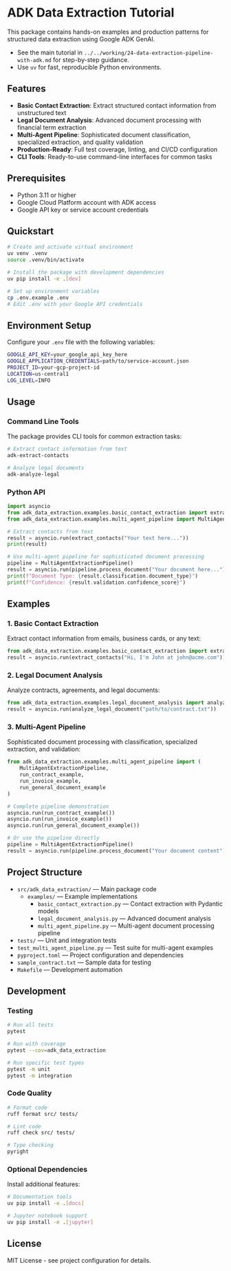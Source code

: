 # ADK Data Extraction Tutorial

This package contains hands-on examples and production patterns for structured data extraction using Google ADK GenAI.

- See the main tutorial in `../../working/24-data-extraction-pipeline-with-adk.md` for step-by-step guidance.
- Use `uv` for fast, reproducible Python environments.

## Features

- **Basic Contact Extraction**: Extract structured contact information from unstructured text
- **Legal Document Analysis**: Advanced document processing with financial term extraction
- **Multi-Agent Pipeline**: Sophisticated document classification, specialized extraction, and quality validation
- **Production-Ready**: Full test coverage, linting, and CI/CD configuration
- **CLI Tools**: Ready-to-use command-line interfaces for common tasks

## Prerequisites

- Python 3.11 or higher
- Google Cloud Platform account with ADK access
- Google API key or service account credentials

## Quickstart

```sh
# Create and activate virtual environment
uv venv .venv
source .venv/bin/activate

# Install the package with development dependencies
uv pip install -e .[dev]

# Set up environment variables
cp .env.example .env
# Edit .env with your Google API credentials
```

## Environment Setup

Configure your `.env` file with the following variables:

```bash
GOOGLE_API_KEY=your_google_api_key_here
GOOGLE_APPLICATION_CREDENTIALS=path/to/service-account.json
PROJECT_ID=your-gcp-project-id
LOCATION=us-central1
LOG_LEVEL=INFO
```

## Usage

### Command Line Tools

The package provides CLI tools for common extraction tasks:

```sh
# Extract contact information from text
adk-extract-contacts

# Analyze legal documents
adk-analyze-legal
```

### Python API

```python
import asyncio
from adk_data_extraction.examples.basic_contact_extraction import extract_contacts
from adk_data_extraction.examples.multi_agent_pipeline import MultiAgentExtractionPipeline

# Extract contacts from text
result = asyncio.run(extract_contacts("Your text here..."))
print(result)

# Use multi-agent pipeline for sophisticated document processing
pipeline = MultiAgentExtractionPipeline()
result = asyncio.run(pipeline.process_document("Your document here..."))
print(f"Document Type: {result.classification.document_type}")
print(f"Confidence: {result.validation.confidence_score}")
```

## Examples

### 1. Basic Contact Extraction
Extract contact information from emails, business cards, or any text:

```python
from adk_data_extraction.examples.basic_contact_extraction import extract_contacts
result = asyncio.run(extract_contacts("Hi, I'm John at john@acme.com"))
```

### 2. Legal Document Analysis
Analyze contracts, agreements, and legal documents:

```python
from adk_data_extraction.examples.legal_document_analysis import analyze_legal_document
result = asyncio.run(analyze_legal_document("path/to/contract.txt"))
```

### 3. Multi-Agent Pipeline
Sophisticated document processing with classification, specialized extraction, and validation:

```python
from adk_data_extraction.examples.multi_agent_pipeline import (
    MultiAgentExtractionPipeline,
    run_contract_example,
    run_invoice_example,
    run_general_document_example
)

# Complete pipeline demonstration
asyncio.run(run_contract_example())
asyncio.run(run_invoice_example())
asyncio.run(run_general_document_example())

# Or use the pipeline directly
pipeline = MultiAgentExtractionPipeline()
result = asyncio.run(pipeline.process_document("Your document content"))
```

## Project Structure

- `src/adk_data_extraction/` — Main package code
  - `examples/` — Example implementations
    - `basic_contact_extraction.py` — Contact extraction with Pydantic models
    - `legal_document_analysis.py` — Advanced document analysis
    - `multi_agent_pipeline.py` — Multi-agent document processing pipeline
- `tests/` — Unit and integration tests
- `test_multi_agent_pipeline.py` — Test suite for multi-agent examples
- `pyproject.toml` — Project configuration and dependencies
- `sample_contract.txt` — Sample data for testing
- `Makefile` — Development automation

## Development

### Testing

```sh
# Run all tests
pytest

# Run with coverage
pytest --cov=adk_data_extraction

# Run specific test types
pytest -m unit
pytest -m integration
```

### Code Quality

```sh
# Format code
ruff format src/ tests/

# Lint code
ruff check src/ tests/

# Type checking
pyright
```

### Optional Dependencies

Install additional features:

```sh
# Documentation tools
uv pip install -e .[docs]

# Jupyter notebook support
uv pip install -e .[jupyter]
```

## License

MIT License - see project configuration for details.

